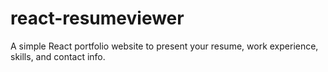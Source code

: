 # react-resumeviewer
A simple React portfolio website to present your resume, work experience, skills, and contact info.
